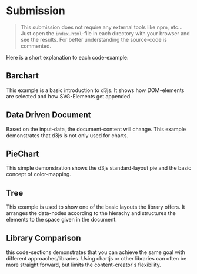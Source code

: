 # Submission

> This submission does not require any external tools like
npm, etc... Just open the `index.html`-file in each directory
with your browser and see the results.
For better understanding the source-code is commented.

Here is a short explanation to each code-example:

## Barchart
This example is a basic introduction to d3js.
It shows how DOM-elements are selected and how SVG-Elements
get appended.

## Data Driven Document
Based on the input-data, the document-content will change.
This example demonstrates that d3js is not only used
for charts.

## PieChart
This simple demonstration shows the d3js standard-layout pie and
the basic concept of color-mapping.

## Tree
This example is used to show one of the basic layouts the library offers. It arranges the data-nodes according to the hierachy and structures the elements to the space given in the document.

## Library Comparison
this code-sections demonstrates that you can achieve the same goal with different approaches/libraries. 
Using chartjs or other libraries can often be more straight forward,
but limits the content-creator's flexibility.
